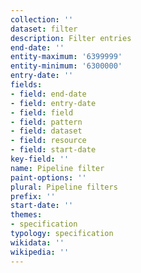 ```yaml
---
collection: ''
dataset: filter
description: Filter entries
end-date: ''
entity-maximum: '6399999'
entity-minimum: '6300000'
entry-date: ''
fields:
- field: end-date
- field: entry-date
- field: field
- field: pattern
- field: dataset
- field: resource
- field: start-date
key-field: ''
name: Pipeline filter
paint-options: ''
plural: Pipeline filters
prefix: ''
start-date: ''
themes:
- specification
typology: specification
wikidata: ''
wikipedia: ''
---
```

